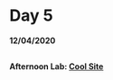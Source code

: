 # Day 5
__12/04/2020__

##

###

###

###

#### Afternoon Lab: [Cool Site](https://trevor-r-allen.github.io/coolsite/)
